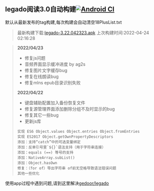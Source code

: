 ## legado阅读3.0自动构建[![Android CI](https://github.com/10bits/gedoor-Build/workflows/Android%20CI/badge.svg)](https://github.com/10bits/gedoor-Build/actions)

默认从最新发布的tag构建,每次构建会自动清空18PlusList.txt

> 最新构建下载:[legado-3.22.042323.apk](https://github.com/10bits/gedoor-Build/releases/download/legado-3.22.042323/legado-3.22.042323.apk) 上次构建时间:2022-04-24 02:16:28
<!--start-->
> **2022/04/23**
> 
> * 修复js问题
> * 音频界面显示缓冲进度 by ag2s
> * 修复图片文字缓存bug
> * 修复在线朗读bug
> * 修复mlns epub目录识别失败
> 
> **2022/04/22**
> 
> * 键盘辅助配置加入备份恢复文件
> * 修复源管理界面添加删除分组不及时显示的bug
> * 修复其它一些bug
> * 更新js库
> 
> ```
> 实现 ES6 Object.values Object.entries Object.fromEntries
> 实现 ES2017 Object.getOwnPropertyDescriptors
> 添加：支持“catch”中的可选变量绑定
> 添加：反单引号里`${}`语法支持（用于字符串连接）
> 添加：equals (==) 等号的支持
> 添加：NativeArray.subList()
> 添加：Object.hasOwn
> 修复：（for of）导出字符串 of前无空格导致语法错误问题
> 其他一些优化
> ```
<!--end-->
  
使用app过程中遇到问题,请到这里解决[gedoor/legado](https://github.com/gedoor/legado/issues)

